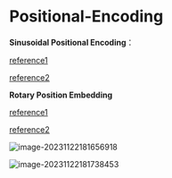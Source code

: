 # Positional-Encoding

**Sinusoidal Positional Encoding**： 

[reference1](https://zhuanlan.zhihu.com/p/454482273)

[reference2](https://spaces.ac.cn/archives/8231)



**Rotary Position Embedding**

[reference1](https://spaces.ac.cn/archives/8265)

[reference2](https://blog.csdn.net/weixin_43646592/article/details/130924280)

![image-20231122181656918](C:\Users\24198\AppData\Roaming\Typora\typora-user-images\image-20231122181656918.png)

![image-20231122181738453](C:\Users\24198\AppData\Roaming\Typora\typora-user-images\image-20231122181738453.png)

